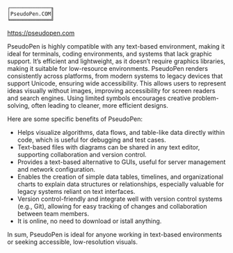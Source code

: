 
```
┌─────────────╖
│PseudoPen.COM║
╘═════════════╝
```
https://pseudopen.com 

PseudoPen is highly compatible with any text-based environment, making it ideal for terminals, coding environments, and systems that lack graphic support. It’s efficient and lightweight, as it doesn’t require graphics libraries, making it suitable for low-resource environments. PseudoPen renders consistently across platforms, from modern systems to legacy devices that support Unicode, ensuring wide accessibility. This allows users to represent ideas visually without images, improving accessibility for screen readers and search engines. Using limited symbols encourages creative problem-solving, often leading to cleaner, more efficient designs.

Here are some specific benefits of PseudoPen:

- Helps visualize algorithms, data flows, and table-like data directly within code, which is useful for debugging and test cases.
- Text-based files with diagrams can be shared in any text editor, supporting collaboration and version control.
- Provides a text-based alternative to GUIs, useful for server management and network configuration.
- Enables the creation of simple data tables, timelines, and organizational charts to explain data structures or relationships, especially valuable for legacy systems reliant on text interfaces.
- Version control-friendly and integrate well with version control systems (e.g., Git), allowing for easy tracking of changes and collaboration between team members.
- It is online, no need to download or istall anything.

In sum, PseudoPen is ideal for anyone working in text-based environments or seeking accessible, low-resolution visuals.


